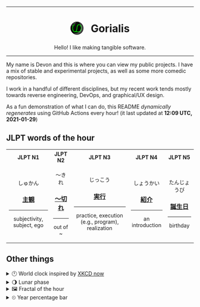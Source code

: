 ***

<h1 align="center">
<sub>
    <img src="readme/resources/avatar.png" height="36">
</sub>
&nbsp;
Gorialis
</h1>
<p align="center">
Hello! I like making tangible software.
</p>

***

My name is Devon and this is where you can view my public projects. I have a mix of stable and experimental projects, as well as some more comedic repositories.

I work in a handful of different disciplines, but my recent work tends mostly towards reverse engineering, DevOps, and graphical/UX design.

As a fun demonstration of what I can do, this README *dynamically regenerates* using GitHub Actions every hour! (it last updated at **12:09 UTC, 2021-01-29**)

<h2>JLPT words of the hour</h2>
<table>
    <tr>
        <th>JLPT N1</th>
        <th>JLPT N2</th>
        <th>JLPT N3</th>
        <th>JLPT N4</th>
        <th>JLPT N5</th>
    </tr>
    <tr>
        <td>
            <p align="center">しゅかん</p>
            <h3 align="center"><b><a href="https://jisho.org/search/%E4%B8%BB%E8%A6%B3">主観</a></b></h3>
            <hr>
            <p align="center">subjectivity,<wbr> subject,<wbr> ego</p>
        </td>
        <td>
            <p align="center">～きれ</p>
            <h3 align="center"><b><a href="https://jisho.org/search/%EF%BD%9E%E5%88%87%E3%82%8C">～切れ</a></b></h3>
            <hr>
            <p align="center">out of ~</p>
        </td>
        <td>
            <p align="center">じっこう</p>
            <h3 align="center"><b><a href="https://jisho.org/search/%E5%AE%9F%E8%A1%8C">実行</a></b></h3>
            <hr>
            <p align="center">practice,<wbr> execution (e.g.,<wbr> program),<wbr> realization</p>
        </td>
        <td>
            <p align="center">しょうかい</p>
            <h3 align="center"><b><a href="https://jisho.org/search/%E7%B4%B9%E4%BB%8B">紹介</a></b></h3>
            <hr>
            <p align="center">an introduction</p>
        </td>
        <td>
            <p align="center">たんじょうび</p>
            <h3 align="center"><b><a href="https://jisho.org/search/%E8%AA%95%E7%94%9F%E6%97%A5">誕生日</a></b></h3>
            <hr>
            <p align="center">birthday</p>
        </td>
    </tr>
</table>

<h2>Other things</h2>
<details>
<summary>🕛  World clock inspired by <a href="https://xkcd.com/now">XKCD now</a></summary>

> <img src="generated/now.png" width="512">

</details>
<details>
<summary>🌖 Lunar phase</summary>

The moon is approximately 57.23% through its phase (Waning Gibbous).

</details>
<details>
<summary>&#x1f5bc; Fractal of the hour</summary>

> <img src="generated/fractal.png" width="512">

</details>
<details>
<summary>&#x23f2; Year percentage bar</summary>
<pre><code>2021 [█▁▁▁▁▁▁▁▁▁▁▁▁▁▁▁▁▁▁▁] 7.81%</code></pre>
</details>
